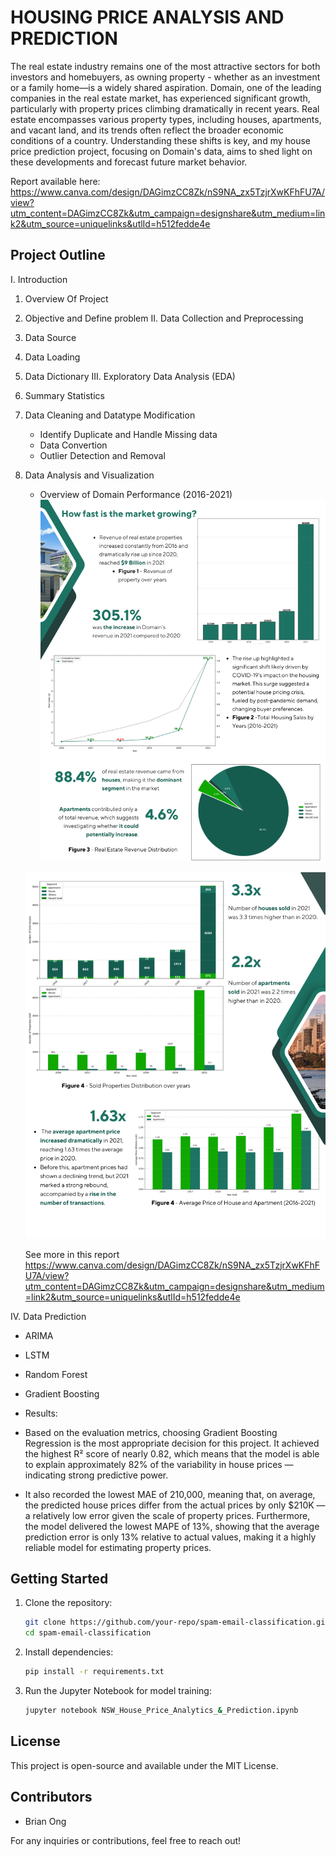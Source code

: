 # HOUSING PRICE ANALYSIS AND PREDICTION
The real estate industry remains one of the most attractive sectors for both investors and homebuyers, as owning property - whether as an investment or a family home—is a widely shared aspiration. Domain, one of the leading companies in the real estate market, has experienced significant growth, particularly with property prices climbing dramatically in recent years. Real estate encompasses various property types, including houses, apartments, and vacant land, and its trends often reflect the broader economic conditions of a country. Understanding these shifts is key, and my house price prediction project, focusing on Domain's data, aims to shed light on these developments and forecast future market behavior.

Report available here: https://www.canva.com/design/DAGimzCC8Zk/nS9NA_zx5TzjrXwKFhFU7A/view?utm_content=DAGimzCC8Zk&utm_campaign=designshare&utm_medium=link2&utm_source=uniquelinks&utlId=h512fedde4e

## Project Outline
I. Introduction
  1. Overview Of Project
  2. Objective and Define problem
II. Data Collection and Preprocessing
  1. Data Source
  2. Data Loading
  3. Data Dictionary
III. Exploratory Data Analysis (EDA)
  1. Summary Statistics
  2. Data Cleaning and Datatype Modification
     * Identify Duplicate and Handle Missing data
     * Data Convertion
     * Outlier Detection and Removal
  3. Data Analysis and Visualization
     * Overview of Domain Performance (2016-2021)
      ![1](https://github.com/Brian2703/House_Analysis_And_Prediction/blob/main/imgs/1.png)

      ![2](https://github.com/Brian2703/House_Analysis_And_Prediction/blob/main/imgs/3.png)

      See more in this report https://www.canva.com/design/DAGimzCC8Zk/nS9NA_zx5TzjrXwKFhFU7A/view?utm_content=DAGimzCC8Zk&utm_campaign=designshare&utm_medium=link2&utm_source=uniquelinks&utlId=h512fedde4e


IV. Data Prediction
* ARIMA
* LSTM
* Random Forest
* Gradient Boosting
* Results:

* Based on the evaluation metrics, choosing Gradient Boosting Regression is the most appropriate decision for this project. It achieved the highest R² score of nearly 0.82, which means that the model is able to explain approximately 82% of the variability in house prices — indicating strong predictive power.
* It also recorded the lowest MAE of 210,000, meaning that, on average, the predicted house prices differ from the actual prices by only $210K — a relatively low error given the scale of property prices. Furthermore, the model delivered the lowest MAPE of 13%, showing that the average prediction error is only 13% relative to actual values, making it a highly reliable model for estimating property prices.

## Getting Started
1. Clone the repository:
   ```bash
   git clone https://github.com/your-repo/spam-email-classification.git
   cd spam-email-classification
   ```
2. Install dependencies:
   ```bash
   pip install -r requirements.txt
   ```
3. Run the Jupyter Notebook for model training:
   ```bash
   jupyter notebook NSW_House_Price_Analytics_&_Prediction.ipynb
   ```

## License
This project is open-source and available under the MIT License.

## Contributors
- Brian Ong

For any inquiries or contributions, feel free to reach out!

